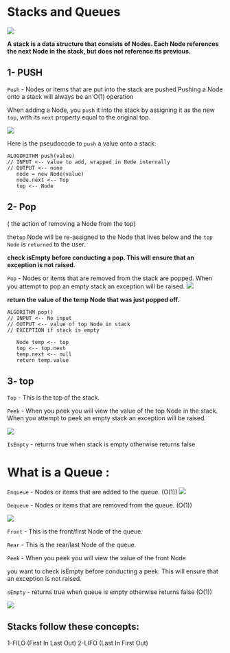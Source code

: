 # Stacks and Queues

![](https://codefellows.github.io/common_curriculum/data_structures_and_algorithms/Code_401/class-10/resources/images/stack1.PNG)


**A stack is a data structure that consists of Nodes. Each Node references the next Node in the stack, but does not reference its previous.**

## 1- PUSH
`Push` - Nodes or items that are put into the stack are pushed
Pushing a Node onto a stack will always be an O(1) operation

When adding a Node, you `push` it into the stack by assigning it as the new `top`, with its `next` property equal to the original top.

![](https://codefellows.github.io/common_curriculum/data_structures_and_algorithms/Code_401/class-10/resources/images/pushStack3.PNG)


Here is the pseudocode to `push` a value onto a stack:
```
ALOGORITHM push(value)
// INPUT <-- value to add, wrapped in Node internally
// OUTPUT <-- none
   node = new Node(value)
   node.next <-- Top
   top <-- Node
```

## 2- Pop 
( the action of removing a Node from the top)

the`top` Node will be re-assigned to the Node that lives below and the `top Node` is `returned` to the user.

**check isEmpty before conducting a pop. This will ensure that an exception is not raised.**




`Pop` - Nodes or items that are removed from the stack are popped. When you attempt to pop an empty stack an exception will be raised.
![](https://codefellows.github.io/common_curriculum/data_structures_and_algorithms/Code_401/class-10/resources/images/popStack4.PNG)

**return the value of the temp Node that was just popped off.**

```
ALGORITHM pop()
// INPUT <-- No input
// OUTPUT <-- value of top Node in stack
// EXCEPTION if stack is empty

   Node temp <-- top
   top <-- top.next
   temp.next <-- null
   return temp.value
   ```

## 3- top
`Top` - This is the top of the stack.

`Peek` - When you peek you will view the value of the top Node in the stack. When you attempt to peek an empty stack an exception will be raised.

![](https://codefellows.github.io/common_curriculum/data_structures_and_algorithms/Code_401/class-10/resources/images/popStack1.PNG)



`IsEmpty` - returns true when stack is empty otherwise returns false


# What is a Queue :

`Enqueue` - Nodes or items that are added to the queue. (O(1))
![](https://codefellows.github.io/common_curriculum/data_structures_and_algorithms/Code_401/class-10/resources/images/Enqueue3.PNG)

`Dequeue` - Nodes or items that are removed from the queue. (O(1))

![](https://codefellows.github.io/common_curriculum/data_structures_and_algorithms/Code_401/class-10/resources/images/Dequeue3.PNG)

`Front` - This is the front/first Node of the queue.

`Rear` - This is the rear/last Node of the queue.



`Peek` - When you peek you will view the value of the front Node

you want to check isEmpty before conducting a peek. This will ensure that an exception is not raised. 

`sEmpty` - returns true when queue is empty otherwise returns false (O(1))



![](https://codefellows.github.io/common_curriculum/data_structures_and_algorithms/Code_401/class-10/resources/images/Queue.PNG)


## Stacks follow these concepts:

1-FILO (First In Last Out)
2-LIFO (Last In First Out)




